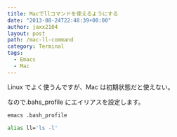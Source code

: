 ```yaml
---
title: Macでllコマンドを使えるようにする
date: "2013-08-24T22:48:39+00:00"
author: jaxx2104
layout: post
path: /mac-ll-command
category: Terminal
tags:
  - Emacs
  - Mac
---
```


Linux でよく使うんですが、Mac は初期状態だと使えない。

なので.bahs_profile にエイリアスを設定します。

```sh
emacs .bash_profile
```

```sh
alias ll='ls -l'
```
